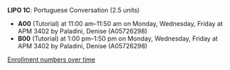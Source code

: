 **LIPO 1C**: Portuguese Conversation (2.5 units)

- **A00** (Tutorial) at 11:00 am–11:50 am on Monday, Wednesday, Friday at APM 3402 by Paladini, Denise (A05726298)
- **B00** (Tutorial) at 1:00 pm–1:50 pm on Monday, Wednesday, Friday at APM 3402 by Paladini, Denise (A05726298)

[Enrollment numbers over time](./LIPO1C.tsv)
